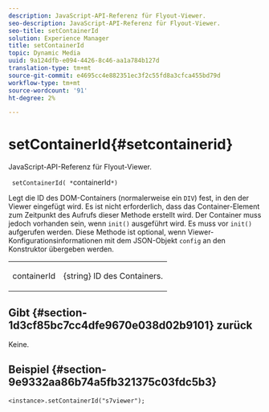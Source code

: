 ```yaml
---
description: JavaScript-API-Referenz für Flyout-Viewer.
seo-description: JavaScript-API-Referenz für Flyout-Viewer.
seo-title: setContainerId
solution: Experience Manager
title: setContainerId
topic: Dynamic Media
uuid: 9a124dfb-e094-4426-8c46-aa1a784b127d
translation-type: tm+mt
source-git-commit: e4695cc4e882351ec3f2c55fd8a3cfca455bd79d
workflow-type: tm+mt
source-wordcount: '91'
ht-degree: 2%

---
```



# setContainerId{#setcontainerid}

JavaScript-API-Referenz für Flyout-Viewer.

` setContainerId( *`containerId`*)`

Legt die ID des DOM-Containers (normalerweise ein `DIV`) fest, in den der Viewer eingefügt wird. Es ist nicht erforderlich, dass das Container-Element zum Zeitpunkt des Aufrufs dieser Methode erstellt wird. Der Container muss jedoch vorhanden sein, wenn `init()` ausgeführt wird. Es muss vor `init()` aufgerufen werden. Diese Methode ist optional, wenn Viewer-Konfigurationsinformationen mit dem JSON-Objekt `config` an den Konstruktor übergeben werden.

<table id="table_896DFF34A68A403DB93A6D597461A573"> 
 <tbody> 
  <tr> 
   <td colname="col1"> <p> <span class="codeph"> <span class="varname"> containerId  </span> </span> </p> </td> 
   <td colname="col2"> <p> <span class="codeph"> {string}  </span> ID des Containers. </p> </td> 
  </tr> 
 </tbody> 
</table>

## Gibt {#section-1d3cf85bc7cc4dfe9670e038d02b9101} zurück

Keine.

## Beispiel {#section-9e9332aa86b74a5fb321375c03fdc5b3}

```
<instance>.setContainerId("s7viewer");
```

